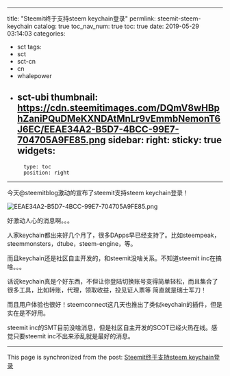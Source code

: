 
---
title: "Steemit终于支持steem keychain登录"
permlink: steemit-steem-keychain
catalog: true
toc_nav_num: true
toc: true
date: 2019-05-29 03:14:03
categories:
- sct
tags:
- sct
- sct-cn
- cn
- whalepower
- sct-ubi
thumbnail: https://cdn.steemitimages.com/DQmV8wHBphZaniPQuDMeKXNDAtMnLr9vEmmbNemonT6J6EC/EEAE34A2-B5D7-4BCC-99E7-704705A9FE85.png
sidebar:
    right:
        sticky: true
widgets:
    -
        type: toc
        position: right
---


今天@steemitblog激动的宣布了steemit支持steem keychain登录！

![EEAE34A2-B5D7-4BCC-99E7-704705A9FE85.png](https://cdn.steemitimages.com/DQmV8wHBphZaniPQuDMeKXNDAtMnLr9vEmmbNemonT6J6EC/EEAE34A2-B5D7-4BCC-99E7-704705A9FE85.png)

好激动人心的消息啊。。。

人家keychain都出来好几个月了，很多DApps早已经支持了。比如steempeak，steemmonsters，dtube，steem-engine，等。

而且keychain还是社区自主开发的，和steemit没啥关系。不知道steemit inc在搞啥。。。 

话说keychain真是个好东西，不但让你登陆切换账号变得简单轻松，而且集合了很多工具，比如转账，代理，领取收益，投见证人票等
简直就是瑞士军刀！

而且用户体验也很好！steemconnect这几天也推出了类似keychain的插件，但是实在是不好用。

steemit inc的SMT目前没啥消息，但是社区自主开发的SCOT已经火热在线。感觉只要steemit inc不出来添乱就是最好的消息。

- - -

This page is synchronized from the post: [Steemit终于支持steem keychain登录](https://steemit.com/@ericet/steemit-steem-keychain)
